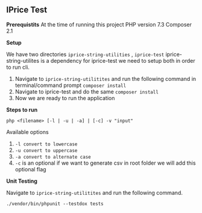 ## IPrice Test

**Prerequistits**
At the time of running this project
PHP version 7.3
Composer 2.1

**Setup**

We have two directories `iprice-string-utilities` , `iprice-test`
iprice-string-utilites is a dependency for iprice-test we need to setup both in order to run cli.

1.  Navigate to `iprice-string-utilitites` and run the following command in terminal/command prompt `composer install`
2.  Navigate to iprice-test and do the same `composer install`
3.  Now we are ready to run the application

**Steps to run**

    php <filename> [-l | -u | -a] | [-c] -v "input"

Available options

1.  `-l convert to lowercase`
2.  `-u convert to uppercase`
3.  `-a convert to alternate case`
4.  `-c` is an optional if we want to generate csv in root folder we will add this optional flag

**Unit Testing**

Navigate to `iprice-string-utilitites` and run the following command.

    ./vendor/bin/phpunit --testdox tests
